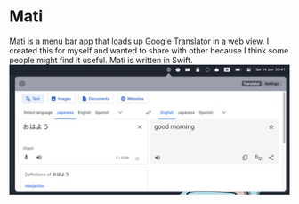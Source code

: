 #  Mati
Mati is a menu bar app that loads up Google Translator in a web view. I created this for myself and wanted to share with other because I think some people might find it useful. Mati is written in Swift.
![Mati Screenshot](./Docs/screenshot.png)
